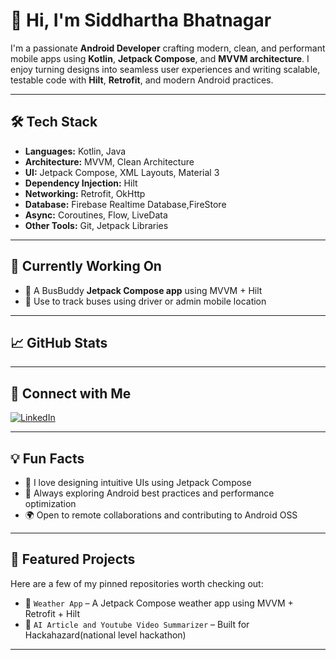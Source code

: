 # 👋 Hi, I'm Siddhartha Bhatnagar

I'm a passionate **Android Developer** crafting modern, clean, and performant mobile apps using **Kotlin**, **Jetpack Compose**, and **MVVM architecture**. I enjoy turning designs into seamless user experiences and writing scalable, testable code with **Hilt**, **Retrofit**, and modern Android practices.

---

## 🛠️ Tech Stack

- **Languages:** Kotlin, Java
- **Architecture:** MVVM, Clean Architecture
- **UI:** Jetpack Compose, XML Layouts, Material 3
- **Dependency Injection:** Hilt
- **Networking:** Retrofit, OkHttp
- **Database:** Firebase Realtime Database,FireStore
- **Async:** Coroutines, Flow, LiveData
- **Other Tools:** Git, Jetpack Libraries

---

## 🚀 Currently Working On

- 📱 A BusBuddy **Jetpack Compose app** using MVVM + Hilt
- 🔧 Use to track buses using driver or admin mobile location

---

## 📈 GitHub Stats



---

## 🔗 Connect with Me

[![LinkedIn](https://img.shields.io/badge/LinkedIn-blue?style=for-the-badge&logo=linkedin&logoColor=white)]([https://linkedin.com/in/yourlinkedin](https://www.linkedin.com/in/siddhartha-bhatnagar-89992027b/))

---

## 💡 Fun Facts

- 🎨 I love designing intuitive UIs using Jetpack Compose
- 🧠 Always exploring Android best practices and performance optimization
- 🌍 Open to remote collaborations and contributing to Android OSS

---

## 📌 Featured Projects

Here are a few of my pinned repositories worth checking out:

- 🔄 `Weather App` – A Jetpack Compose weather app using MVVM + Retrofit + Hilt
- 🧭 `AI Article and Youtube Video Summarizer` – Built for Hackahazard(national level hackathon)

---
